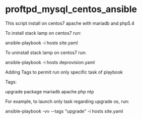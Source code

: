 # proftpd_mysql_centos_ansible


This script install on centos7 apache with mariadb and php5.4 


To install  stack lamp on centos7 run:

ansible-playbook -i hosts site.yaml

To uninstall stack lamp on centos7 run:

ansible-playbook -i hosts deprovision.yaml

Adding Tags to permit run only specific task of playbook

Tags:

upgrade
package
mariadb
apache
php
ntp

For example, to launch only task regarding upgrade os, run:
 
ansible-playbook -vv --tags "upgrade" -i hosts site.yaml
